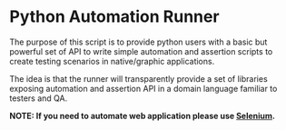 # Python Automation Runner


The purpose of this script is to provide python users with a basic but powerful set of API to write simple automation and assertion scripts to create testing scenarios in native/graphic applications. 

The idea is that the runner will transparently provide a set of libraries exposing automation and assertion API in a domain language familiar to testers and QA.

**NOTE: If you need to automate web application please use [Selenium][2].**



  [1]: http://ahkscript.org/
  [2]: http://www.seleniumhq.org/

